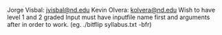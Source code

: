 Jorge Visbal: jvisbal@nd.edu
Kevin Olvera: kolvera@nd.edu
 Wish to have level 1 and 2 graded
 Input must have inputfile name first and arguments after in order to work. (eg. ./bitflip syllabus.txt -bfr)
